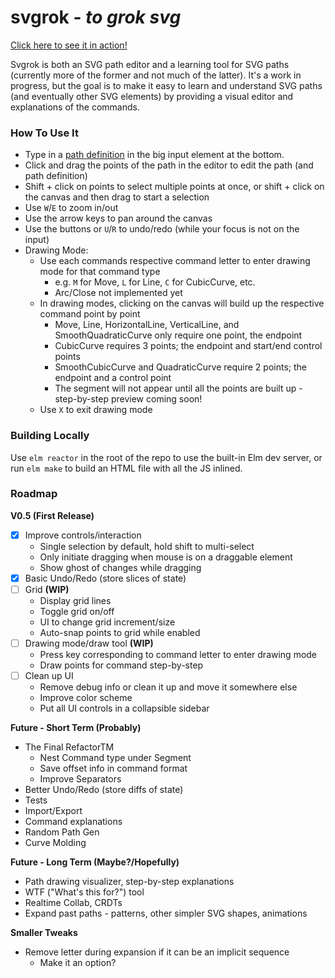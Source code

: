 # svgrok - _to grok svg_

[Click here to see it in action!](https://bloblblobl.github.io/svgrok/public/index.html)

Svgrok is both an SVG path editor and a learning tool for SVG paths (currently
more of the former and not much of the latter). It's a work in progress, but the
goal is to make it easy to learn and understand SVG paths (and eventually other
SVG elements) by providing a visual editor and explanations of the commands.

### How To Use It

- Type in a [path definition](https://developer.mozilla.org/en-US/docs/Web/SVG/Element/path) in the big input element at the bottom.
- Click and drag the points of the path in the editor to edit the path (and path definition)
- Shift + click on points to select multiple points at once, or shift + click on the canvas and then drag to start a selection
- Use `W`/`E` to zoom in/out
- Use the arrow keys to pan around the canvas
- Use the buttons or `U`/`R` to undo/redo (while your focus is not on the input)
- Drawing Mode:
  - Use each commands respective command letter to enter drawing mode for that command type
    - e.g. `M` for Move, `L` for Line, `C` for CubicCurve, etc.
    - Arc/Close not implemented yet
  - In drawing modes, clicking on the canvas will build up the respective command point by point
    - Move, Line, HorizontalLine, VerticalLine, and SmoothQuadraticCurve only require one point, the endpoint
    - CubicCurve requires 3 points; the endpoint and start/end control points
    - SmoothCubicCurve and QuadraticCurve require 2 points; the endpoint and a control point
    - The segment will not appear until all the points are built up - step-by-step preview coming soon!
  - Use `X` to exit drawing mode

### Building Locally

Use `elm reactor` in the root of the repo to use the built-in Elm dev server, or
run `elm make` to build an HTML file with all the JS inlined.

### Roadmap

**V0.5 (First Release)**

- [x] Improve controls/interaction
  - Single selection by default, hold shift to multi-select
  - Only initiate dragging when mouse is on a draggable element
  - Show ghost of changes while dragging
- [x] Basic Undo/Redo (store slices of state)
- [ ] Grid **(WIP)**
  - Display grid lines
  - Toggle grid on/off
  - UI to change grid increment/size
  - Auto-snap points to grid while enabled
- [ ] Drawing mode/draw tool **(WIP)**
  - Press key corresponding to command letter to enter drawing mode
  - Draw points for command step-by-step
- [ ] Clean up UI
  - Remove debug info or clean it up and move it somewhere else
  - Improve color scheme
  - Put all UI controls in a collapsible sidebar

**Future - Short Term (Probably)**

- The Final RefactorTM
  - Nest Command type under Segment
  - Save offset info in command format
  - Improve Separators
- Better Undo/Redo (store diffs of state)
- Tests
- Import/Export
- Command explanations
- Random Path Gen
- Curve Molding

**Future - Long Term (Maybe?/Hopefully)**

- Path drawing visualizer, step-by-step explanations
- WTF ("What's this for?") tool
- Realtime Collab, CRDTs
- Expand past paths - patterns, other simpler SVG shapes, animations

**Smaller Tweaks**

- Remove letter during expansion if it can be an implicit sequence
  - Make it an option?
